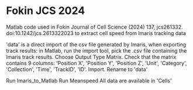 # Fokin JCS 2024
Matlab code used in 
Fokin Journal of Cell Science (2024) 137, jcs261332. doi:10.1242/jcs.2613322023 
to extract cell speed from Imaris tracking data

'data' is a direct import of the csv file generated by Imaris, when exporting track results:
in Matlab, run the import tool, pick the .csv file containing the Imaris track results. Choose Output Type Matrix. Check that the matrix contains 9 columns: 'Position X', 'Position Y', 'Position Z', 'Unit', 'Category', 'Collection', 'Time', 'TrackID', 'ID'. Import. Rename to 'data'

Run Imaris_to_Matlab
Run Meanspeed
All data are available in 'Cells'
